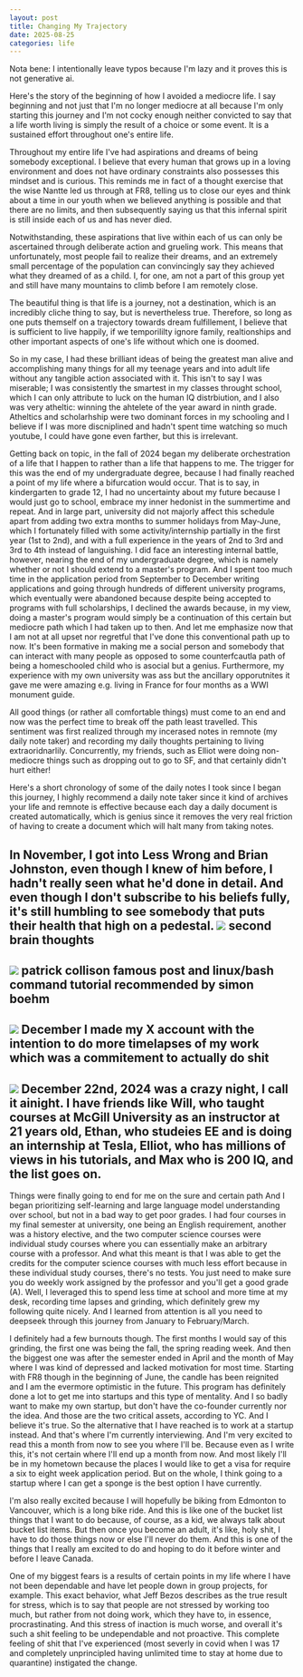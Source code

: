 ```yaml
---
layout: post
title: Changing My Trajectory
date: 2025-08-25
categories: life
---
```


Nota bene: I intentionally leave typos because I'm lazy and it proves this is not generative ai.

Here's the story of the beginning of how I avoided a mediocre life. I say beginning and not just that I'm no longer mediocre at all because I'm only starting this journey and I'm not cocky enough neither convicted to say that a life worth living is simply the result of a choice or some event. It is a sustained effort throughout one's entire life.

Throughout my entire life I've had aspirations and dreams of being somebody exceptional. I believe that every human that grows up in a loving environment and does not have ordinary constraints also possesses this mindset and is curious. This reminds me in fact of a thought exercise that the wise Nantte led us through at FR8, telling us to close our eyes and think about a time in our youth when we believed anything is possible and that there are no limits, and then subsequently saying us that this infernal spirit is still inside each of us and has never died.

Notwithstanding, these aspirations that live within each of us can only be ascertained through deliberate action and grueling work. This means that unfortunately, most people fail to realize their dreams, and an extremely small percentage of the population can convincingly say they achieved what they dreamed of as a child. I, for one, am not a part of this group yet and still have many mountains to climb before I am remotely close.

The beautiful thing is that life is a journey, not a destination, which is an incredibly cliche thing to say, but is nevertheless true. Therefore, so long as one puts themself on a trajectory towards dream fulfillement, I believe that is sufficient to live happily, if we temporililty ignore family, realtionships and other important aspects of one's life without which one is doomed.

So in my case, I had these brilliant ideas of being the greatest man alive and accomplishing many things for all my teenage years and into adult life without any tangible action associated with it. This isn't to say I was miserable; I was consistently the smartest in my classes throught school, which I can only attribute to luck on the human IQ distrbiution, and I also was very atheltic: winning the ahtelete of the year award in ninth grade. Atheltics and scholarhship were two dominant forces in my schooling and I believe if I was more discniplined and hadn't spent time watching so much youtube, I could have gone even farther, but this is irrelevant.

Getting back on topic, in the fall of 2024 began my deliberate orchestration of a life that I happen to rather than a life that happens to me. The trigger for this was the end of my undergraduate degree, because I had finally reached a point of my life where a bifurcation would occur. That is to say, in kindergarten to grade 12, I had no uncertainty about my future because I would just go to school, embrace my inner hedonist in the summertime and repeat. And in large part, university did not majorly affect this schedule apart from adding two extra months to summer holidays from May-June, which I fortunately filled with some activity/internship partially in the first year (1st to 2nd), and with a full experience in the years of 2nd to 3rd and 3rd to 4th instead of languishing. I did face an interesting internal battle, however, nearing the end of my undergraduate degree, which is namely whether or not I should extend to a master's program. And I spent too much time in the application period from September to December writing applications and going through hundreds of different university programs, which eventually were abandoned because despite being accepted to programs with full scholarships, I declined the awards because, in my view, doing a master's program would simply be a continuation of this certain but mediocre path which I had taken up to then. And let me emphasize now that I am not at all upset nor regretful that I've done this conventional path up to now. It's been formative in making me a social person and somebody that can interact with many people as opposed to some counterfcautla path of being a homeschooled child who is asocial but a genius. Furthermore, my experience with my own university was ass but the ancillary opporutnites it gave me were amazing e.g. living in France for four months as a WWI monument guide.

All good things (or rather all comfortable things) must come to an end and now was the perfect time to break off the path least travelled. This sentiment was first realized through my incerased notes in remnote (my daily note taker) and recording my daily thoughts pertaining to living extraoridnarlily. Concurrently, my friends, such as Elliot were doing non-mediocre things such as dropping out to go to SF, and that certainly didn't hurt either! 

Here's a short chronology of some of the daily notes I took since I began this journey, I highly recommend a daily note taker since it kind of archives your life and remnote is effective because each day a daily document is created automatically, which is genius since it removes the very real friction of having to create a document which will halt many from taking notes.

In November, I got into Less Wrong and Brian Johnston, even though I knew of him before, I hadn't really seen what he'd done in detail. And even though I don't subscribe to his beliefs fully, it's still humbling to see somebody that puts their health that high on a pedestal.
![](/imgs/2025-08-25-changing-my-trajectory/rem1.png)
second brain thoughts
---
![](/imgs/2025-08-25-changing-my-trajectory/rem2.png)
patrick collison famous post and linux/bash command tutorial recommended by simon boehm
---
![](/imgs/2025-08-25-changing-my-trajectory/rem3.png)
December I made my X account with the intention to do more timelapses of my work which was a commitement to actually do shit
---
![](/imgs/2025-08-25-changing-my-trajectory/ainight.jpg)
December 22nd, 2024 was a crazy night, I call it ainight. I have friends like Will, who taught courses at McGill University as an instructor at 21 years old, Ethan, who studeies EE and is doing an internship at Tesla, Elliot, who has millions of views in his tutorials, and Max who is 200 IQ, and the list goes on.
---
Things were finally going to end for me on the sure and certain path And I began prioritizing self-learning and large language model understanding over school, but not in a bad way to get poor grades. I had four courses in my final semester at university, one being an English requirement, another was a history elective, and the two computer science courses were individual study courses where you can essentially make an arbitrary course with a professor. And what this meant is that I was able to get the credits for the computer science courses with much less effort because in these individual study courses, there's no tests. You just need to make sure you do weekly work assigned by the professor and you'll get a good grade (A). Well, I leveraged this to spend less time at school and more time at my desk, recording time lapses and grinding, which definitely grew my following quite nicely. And I learned from attention is all you need to deepseek through this journey from January to February/March.

I definitely had a few burnouts though. The first months I would say of this grinding, the first one was being the fall, the spring reading week. And then the biggest one was after the semester ended in April and the month of May where I was kind of depressed and lacked motivation for most time. Starting with FR8 though in the beginning of June, the candle has been reignited and I am the evermore optimistic in the future. This program has definitely done a lot to get me into startups and this type of mentality. And I so badly want to make my own startup, but don't have the co-founder currently nor the idea. And those are the two critical assets, according to YC. And I believe it's true. So the alternative that I have reached is to work at a startup instead. And that's where I'm currently interviewing. And I'm very excited to read this a month from now to see you where I'll be. Because even as I write this, it's not certain where I'll end up a month from now. And most likely I'll be in my hometown because the places I would like to get a visa for require a six to eight week application period. But on the whole, I think going to a startup where I can get a sponge is the best option I have currently.

I'm also really excited because I will hopefully be biking from Edmonton to Vancouver, which is a long bike ride. And this is like one of the bucket list things that I want to do because, of course, as a kid, we always talk about bucket list items. But then once you become an adult, it's like, holy shit, I have to do those things now or else I'll never do them. And this is one of the things that I really am excited to do and hoping to do it before winter and before I leave Canada.

One of my biggest fears is a results of certain points in my life where I have not been dependable and have let people down in group projects, for example. This exact behavior, what Jeff Bezos describes as the true result for stress, which is to say that people are not stressed by working too much, but rather from not doing work, which they have to, in essence, procrastinating. And this stress of inaction is much worse, and overall it's such a shit feeling to be undependable and not proactive. This complete feeling of shit that I've experienced (most severly in covid when I was 17 and completely unprincipled having unlimited time to stay at home due to quarantine) instigated the change.